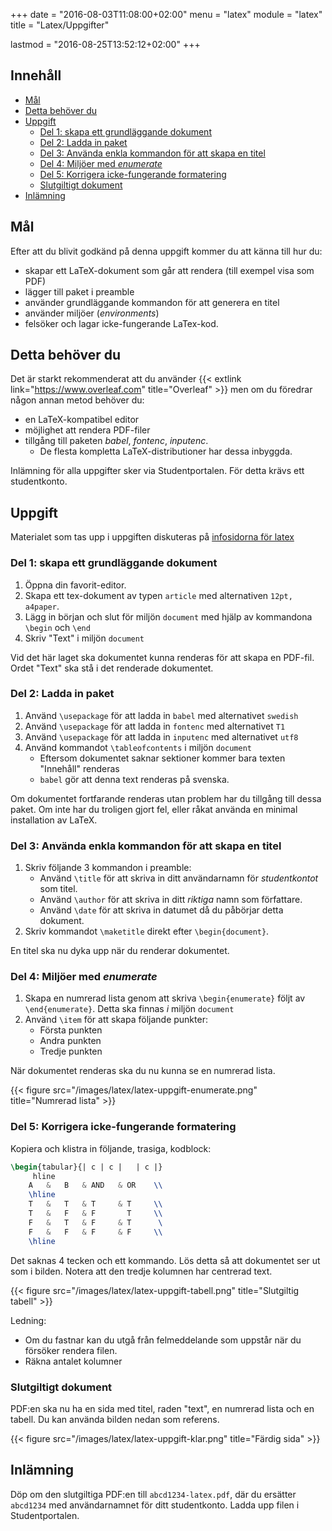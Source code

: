 +++
date = "2016-08-03T11:08:00+02:00"
menu = "latex"
module = "latex"
title = "Latex/Uppgifter"

lastmod = "2016-08-25T13:52:12+02:00"
+++

## Innehåll


+ [Mål](#mål)
+ [Detta behöver du](#detta-behöver-du)
+ [Uppgift](#uppgift)
	+ [Del 1: skapa ett grundläggande dokument](#del-1-skapa-ett-grundläggande-dokument)
	+ [Del 2: Ladda in paket](#del-2-ladda-in-paket)
	+ [Del 3: Använda enkla kommandon för att skapa en titel](#del-3-använda-enkla-kommandon-för-att-skapa-en-titel)
	+ [Del 4: Miljöer med *enumerate*](#del-4-miljöer-med-enumerate)
	+ [Del 5: Korrigera icke-fungerande formatering](#del-5-korrigera-icke-fungerande-formatering)
	+ [Slutgiltigt dokument](#slutgiltigt-dokument)
+ [Inlämning](#inlämning)

## Mål

Efter att du blivit godkänd på denna uppgift kommer du att känna till hur du:
 
- skapar ett LaTeX-dokument som går att rendera (till exempel visa som PDF)
- lägger till paket i preamble
- använder grundläggande kommandon för att generera en titel
- använder miljöer (*environments*)
- felsöker och lagar icke-fungerande LaTex-kod.


## Detta behöver du 

Det är starkt rekommenderat att du använder {{< extlink
link="https://www.overleaf.com" title="Overleaf" >}} men om du föredrar någon
annan metod behöver du:
 
+ en LaTeX-kompatibel editor
+ möjlighet att rendera PDF-filer
+ tillgång till paketen *babel*, *fontenc*, *inputenc*.
    + De flesta kompletta LaTeX-distributioner har dessa inbyggda.

Inlämning för alla uppgifter sker via Studentportalen. För detta krävs ett studentkonto.


## Uppgift

Materialet som tas upp i uppgiften diskuteras på [infosidorna för latex](../)

### Del 1: skapa ett grundläggande dokument

1. Öppna din favorit-editor.
2. Skapa ett tex-dokument av typen `article` med alternativen `12pt, a4paper`.
3. Lägg in början och slut för miljön `document` med hjälp av kommandona
   `\begin` och `\end`
4. Skriv "Text" i miljön `document`

Vid det här laget ska dokumentet kunna renderas för att skapa en PDF-fil.
Ordet "Text" ska stå i det renderade dokumentet.

### Del 2: Ladda in paket

1. Använd `\usepackage` för att ladda in `babel` med alternativet `swedish`
2. Använd `\usepackage` för att ladda in `fontenc` med alternativet `T1`
3. Använd `\usepackage` för att ladda in `inputenc` med alternativet `utf8`
4. Använd kommandot `\tableofcontents` i miljön `document`
    + Eftersom dokumentet saknar sektioner kommer bara texten "Innehåll"
        renderas
    + `babel` gör att denna text renderas på svenska.

Om dokumentet fortfarande renderas utan problem har du tillgång till dessa
paket. Om inte har du troligen gjort fel, eller råkat använda en minimal
installation av LaTeX.


### Del 3: Använda enkla kommandon för att skapa en titel

1. Skriv följande 3 kommandon i preamble:
    + Använd `\title` för att skriva in ditt användarnamn för *studentkontot* som
   titel.
    + Använd `\author` för att skriva in ditt *riktiga* namn som författare.
    + Använd `\date` för att skriva in datumet då du påbörjar detta dokument.
2. Skriv kommandot `\maketitle` direkt efter `\begin{document}`.

En titel ska nu dyka upp när du renderar dokumentet.


### Del 4: Miljöer med *enumerate*

1. Skapa en numrerad lista genom att skriva `\begin{enumerate}` följt av
   `\end{enumerate}`. Detta ska finnas *i* miljön `document`
2. Använd `\item` för att skapa följande punkter:
    + Första punkten
    + Andra punkten
    + Tredje punkten

När dokumentet renderas ska du nu kunna se en numrerad lista.

{{< figure src="/images/latex/latex-uppgift-enumerate.png" title="Numrerad lista" >}}

### Del 5: Korrigera icke-fungerande formatering

Kopiera och klistra in följande, trasiga, kodblock:

``` tex
\begin{tabular}{| c | c |   | c |}
     hline
    A   &   B   & AND   & OR    \\
    \hline
    T   &   T   & T     & T     \\
    T   &   F   & F       T     \\
    F   &   T   & F     & T      \
    F   &   F   & F     & F     \\
    \hline

```

Det saknas 4 tecken och ett kommando.
Lös detta så att dokumentet ser ut som i bilden. Notera att den tredje kolumnen
har centrerad text.

{{< figure src="/images/latex/latex-uppgift-tabell.png" title="Slutgiltig tabell" >}}

Ledning: 

+ Om du fastnar kan du utgå från felmeddelande som uppstår när du försöker rendera filen.
+ Räkna antalet kolumner


### Slutgiltigt dokument

PDF:en ska nu ha en sida med titel, raden "text", en numrerad lista och en
tabell. Du kan använda bilden nedan som referens.

{{< figure src="/images/latex/latex-uppgift-klar.png" title="Färdig sida" >}}


## Inlämning

Döp om den slutgiltiga PDF:en till `abcd1234-latex.pdf`, där du ersätter
`abcd1234` med  användarnamnet för ditt studentkonto.
Ladda upp filen i Studentportalen.

